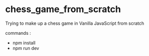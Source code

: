 # chess_game_from_scratch
Trying to make up a chess game in Vanilla JavaScript from scratch

commands :
- npm install
- npm run dev
